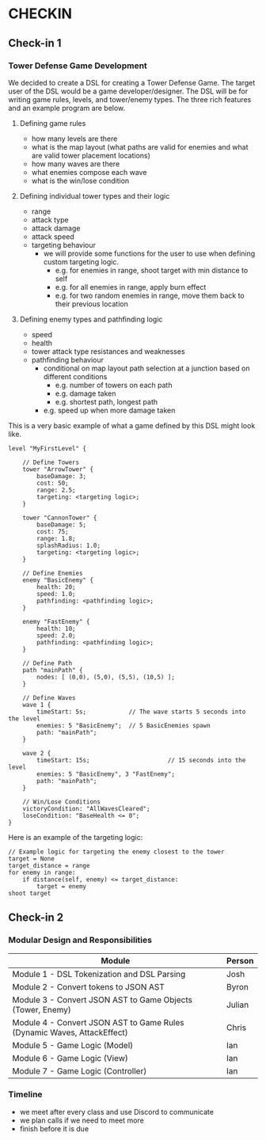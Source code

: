 # CHECKIN
## Check-in 1
### Tower Defense Game Development

We decided to create a DSL for creating a Tower Defense Game. The target user of the DSL would be a game developer/designer. The DSL will be for writing game rules, levels, and tower/enemy types. The three rich features and an example program are below.

1. Defining game rules

   - how many levels are there
   - what is the map layout (what paths are valid for enemies and what are valid tower placement locations)
   - how many waves are there
   - what enemies compose each wave
   - what is the win/lose condition

2. Defining individual tower types and their logic

   - range
   - attack type
   - attack damage
   - attack speed
   - targeting behaviour
     - we will provide some functions for the user to use when defining custom targeting logic.
       - e.g. for enemies in range, shoot target with min distance to self
       - e.g. for all enemies in range, apply burn effect
       - e.g. for two random enemies in range, move them back to their previous location

3. Defining enemy types and pathfinding logic
   - speed
   - health
   - tower attack type resistances and weaknesses
   - pathfinding behaviour
     - conditional on map layout
       path selection at a junction based on different conditions
       - e.g. number of towers on each path
       - e.g. damage taken
       - e.g. shortest path, longest path
     - e.g. speed up when more damage taken

This is a very basic example of what a game defined by this DSL might look like.

```{}
level "MyFirstLevel" {

    // Define Towers
    tower "ArrowTower" {
        baseDamage: 3;
        cost: 50;
        range: 2.5;
        targeting: <targeting logic>;
    }

    tower "CannonTower" {
        baseDamage: 5;
        cost: 75;
        range: 1.8;
        splashRadius: 1.0;
        targeting: <targeting logic>;
    }

    // Define Enemies
    enemy "BasicEnemy" {
        health: 20;
        speed: 1.0;
        pathfinding: <pathfinding logic>;
    }

    enemy "FastEnemy" {
        health: 10;
        speed: 2.0;
        pathfinding: <pathfinding logic>;
    }

    // Define Path
    path "mainPath" {
        nodes: [ (0,0), (5,0), (5,5), (10,5) ];
    }

    // Define Waves
    wave 1 {
        timeStart: 5s;            // The wave starts 5 seconds into the level
        enemies: 5 "BasicEnemy";  // 5 BasicEnemies spawn
        path: "mainPath";
    }

    wave 2 {
        timeStart: 15s;                      // 15 seconds into the level
        enemies: 5 "BasicEnemy", 3 "FastEnemy";
        path: "mainPath";
    }

    // Win/Lose Conditions
    victoryCondition: "AllWavesCleared";
    loseCondition: "BaseHealth <= 0";
}
```

Here is an example of the targeting logic:

```{}
// Example logic for targeting the enemy closest to the tower
target = None
target_distance = range
for enemy in range:
    if distance(self, enemy) <= target_distance:
        target = enemy
shoot target
```
## Check-in 2
### Modular Design and Responsibilities

| Module                                                                  | Person |
| ----------------------------------------------------------------------- | ------ |
| Module 1 - DSL Tokenization and DSL Parsing                             | Josh   |
| Module 2 - Convert tokens to JSON AST                                   | Byron  |
| Module 3 - Convert JSON AST to Game Objects (Tower, Enemy)              | Julian |
| Module 4 - Convert JSON AST to Game Rules (Dynamic Waves, AttackEffect) | Chris  |
| Module 5 - Game Logic (Model)                                           | Ian    |
| Module 6 - Game Logic (View)                                            | Ian    |
| Module 7 - Game Logic (Controller)                                      | Ian    |
### Timeline
- we meet after every class and use Discord to communicate
- we plan calls if we need to meet more
- finish before it is due